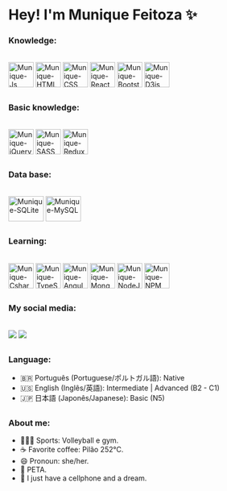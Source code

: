 # Hey! I'm Munique Feitoza ✨

 ### Knowledge:
<div style="display: inline_block"><br>
 <img align="center" alt="Munique-Js" height="50" width="50" src="https://cdn.jsdelivr.net/gh/devicons/devicon/icons/javascript/javascript-plain.svg" />
 <img align="center" alt="Munique-HTML" height="50" width="50" src="https://cdn.jsdelivr.net/gh/devicons/devicon/icons/html5/html5-plain.svg" />
 <img align="center" alt="Munique-CSS" height="50" width="50" src="https://cdn.jsdelivr.net/gh/devicons/devicon/icons/css3/css3-plain.svg" />
 <img align="center" alt="Munique-React" height="50" width="50"
src="https://cdn.jsdelivr.net/gh/devicons/devicon/icons/react/react-original-wordmark.svg" />
 <img align="center" alt="Munique-Bootstrap" height="50" width="50"
src="https://cdn.jsdelivr.net/gh/devicons/devicon/icons/bootstrap/bootstrap-original-wordmark.svg" />
 <img align="center" alt="Munique-D3js" height="50" width="50"
src="https://cdn.jsdelivr.net/gh/devicons/devicon/icons/d3js/d3js-original.svg" />
 </div>

##

 ### Basic knowledge:
<div style="display: inline_block"><br>
 <img align="center" alt="Munique-jQuery" height="50" width="50"
src="https://cdn.jsdelivr.net/gh/devicons/devicon/icons/jquery/jquery-original-wordmark.svg" />
 <img align="center" alt="Munique-SASS" height="50" width="50"
src="https://cdn.jsdelivr.net/gh/devicons/devicon/icons/sass/sass-original.svg" />
 <img align="center" alt="Munique-Redux" height="50" width="50"
src="https://cdn.jsdelivr.net/gh/devicons/devicon/icons/redux/redux-original.svg" />
</div>

##

 ### Data base:
<div style="display: inline_block"><br>
 <img align="center" alt="Munique-SQLite" height="50" width="70" src="https://cdn.jsdelivr.net/gh/devicons/devicon/icons/sqlite/sqlite-original-wordmark.svg" />
 <img align="center" alt="Munique-MySQL" height="50" width="70" src="https://cdn.jsdelivr.net/gh/devicons/devicon/icons/mysql/mysql-original-wordmark.svg" />
</div>

##

 ### Learning:
<div style="display: inline_block"><br>
 <img align="center" alt="Munique-Csharp" height="50" width="50" src="https://cdn.jsdelivr.net/gh/devicons/devicon/icons/csharp/csharp-plain.svg" />
 <img align="center" alt="Munique-TypeScript" height="50" width="50"
src="https://cdn.jsdelivr.net/gh/devicons/devicon/icons/typescript/typescript-plain.svg" />
 <img align="center" alt="Munique-Angular" height="50" width="50"
src="https://cdn.jsdelivr.net/gh/devicons/devicon/icons/angularjs/angularjs-plain.svg" />
 <img align="center" alt="Munique-MongoDB" height="50" width="50"
src="https://cdn.jsdelivr.net/gh/devicons/devicon/icons/mongodb/mongodb-original-wordmark.svg" />
 <img align="center" alt="Munique-NodeJS" height="50" width="50"
src="https://cdn.jsdelivr.net/gh/devicons/devicon/icons/nodejs/nodejs-original.svg" />
 <img align="center" alt="Munique-NPM" height="50" width="50"
src="https://cdn.jsdelivr.net/gh/devicons/devicon/icons/npm/npm-original-wordmark.svg" />
</div>

##
  
 ### My social media:
<div style="display: inline_block"><br>
  <a href="mailto:muniquefeitoz4@gmail.com"><img src="https://img.shields.io/badge/-Gmail-%23333?style=for-the-badge&logo=gmail&logoColor=white" target="_blank"></a>
  <a href="https://www.linkedin.com/in/munique-feitoza-77034b231" target="_blank"><img src="https://img.shields.io/badge/-LinkedIn-%230077B5?style=for-the-badge&logo=linkedin&logoColor=white" target="_blank"></a> 
</div>

##

 ### Language:
* 🇧🇷 Português (Portuguese/ポルトガル語): Native
* 🇺🇸 English (Inglês/英語): Intermediate | Advanced (B2 - C1)
* 🇯🇵 日本語 (Japonês/Japanese): Basic (N5)

##

 ### About me:
* 🏋🏻‍♀️ Sports: Volleyball e gym.
* ☕ Favorite coffee: Pilão 252°C.
* 😄 Pronoun: she/her.
* 🐾 PETA.
* 📱 I just have a cellphone and a dream.
